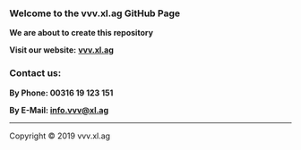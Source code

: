 ### Welcome to the vvv.xl.ag GitHub Page

**We are about to create this repository**

**Visit our website:** [**vvv.xl.ag**](https://vvv.xl.ag)

### Contact us:

**By Phone: 00316 19 123 151**

**By E-Mail: info.vvv@xl.ag**
<hr>
Copyright © 2019 vvv.xl.ag
